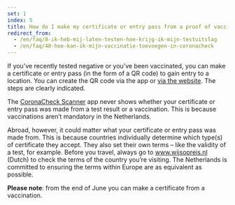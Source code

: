 ```yaml
---
set: 1
index: 5
title: How do I make my certificate or entry pass from a proof of vaccination, proof of recovery or a negative test result?
redirect_from: 
  - /en/faq/8-ik-heb-mij-laten-testen-hoe-krijg-ik-mijn-testuitslag
  - /en/faq/40-hoe-kan-ik-mijn-vaccinatie-toevoegen-in-coronacheck
---
```

If you’ve recently tested negative or you’ve been vaccinated, you can make a certificate or entry pass (in the form of a QR code) to gain entry to a location. You can create the QR code via the app or [via the website](/en/print). The steps are clearly indicated. 
 
The [CoronaCheck Scanner](/en/scanner) app never shows whether your certificate or entry pass was made from a test result or a vaccination. This is because vaccinations aren’t mandatory in the Netherlands.

Abroad, however, it could matter what your certificate or entry pass was made from. This is because countries individually determine which type(s) of certificate they accept. They also set their own terms – like the validity of a test, for example. Before you travel, always go to <a href="https://www.wijsopreis.nl" rel="noopener noreferrer" target="_blank" hreflang="nl">www.wijsopreis.nl (Dutch)</a> to check the terms of the country you’re visiting. The Netherlands is committed to ensuring the terms within Europe are as equivalent as possible.

**Please note**: from the end of June you can make a certificate from a vaccination.
